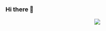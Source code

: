 ### Hi there 👋

<p align="center"> <img src="https://github-readme-stats.vercel.app/api?username=josephchenhub&show_icons=true&include_all_commits=true&count_private=true"/> </p> 
